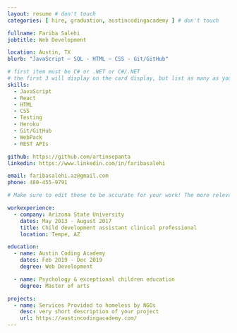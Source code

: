 ```yaml
---
layout: resume # don't touch
categories: [ hire, graduation, austincodingacademy ] # don't touch

fullname: Fariba Salehi
jobtitle: Web Development

location: Austin, TX
blurb: "JavaScript – SQL - HTML – CSS - Git/GitHub"

# first item must be C# or .NET or C#/.NET
# the first 3 will display on the card display, but list as many as you want, they will be visible on your hire page
skills:
  - JavaScript
  - React
  - HTML
  - CSS
  - Testing
  - Heroku
  - Git/GitHub
  - WebPack
  - REST APIs

github: https://github.com/artinsepanta
linkedin: https://www.linkedin.com/in/faribasalehi

email: faribasalehi.az@gmail.com
phone: 480-455-9791

# Make sure to edit these to be accurate for your work! The more relevant the better if the role was technical, don't feel like you need to put every job you've had.

workexperience:
  - company: Arizona State University
    dates: May 2013 - August 2017
    title: Child development assistant clinical professional
    location: Tempe, AZ

education:
  - name: Austin Coding Academy
    dates: Feb 2019 - Dec 2019
    degree: Web Development

  - name: Psychology & exceptional children education
    degree: Master of arts

projects:
  - name: Services Provided to homeless by NGOs
    desc: very short description of your project
    url: https://austincodingacademy.com/
---
```

